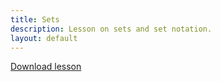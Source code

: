 ```yaml
---
title: Sets
description: Lesson on sets and set notation.
layout: default
---
```


[Download lesson](https://github.com/MackenzieMathClub/Lessons/raw/master/Senior/Sets/Sets.pdf)
